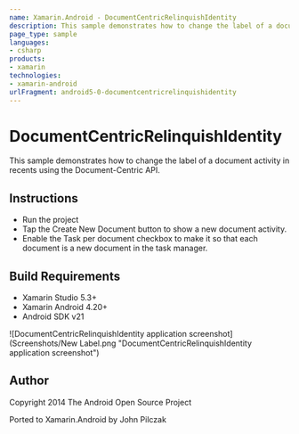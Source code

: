 ```yaml
---
name: Xamarin.Android - DocumentCentricRelinquishIdentity
description: This sample demonstrates how to change the label of a document activity in recents using the Document-Centric API. Instructions Run the project Tap...
page_type: sample
languages:
- csharp
products:
- xamarin
technologies:
- xamarin-android
urlFragment: android5-0-documentcentricrelinquishidentity
---
```

# DocumentCentricRelinquishIdentity

This sample demonstrates how to change the label of a document activity in recents using the Document-Centric API.

## Instructions

* Run the project
* Tap the Create New Document button to show a new document activity.
* Enable the Task per document checkbox to make it so that each document is a new document in the task manager.

## Build Requirements
* Xamarin Studio 5.3+
* Xamarin Android 4.20+
* Android SDK v21

![DocumentCentricRelinquishIdentity application screenshot](Screenshots/New Label.png "DocumentCentricRelinquishIdentity application screenshot")

## Author 
Copyright 2014 The Android Open Source Project

Ported to Xamarin.Android by John Pilczak
